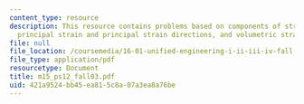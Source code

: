 ```yaml
---
content_type: resource
description: This resource contains problems based on components of strain tensor,
  principal strain and principal strain directions, and volumetric strain.
file: null
file_location: /coursemedia/16-01-unified-engineering-i-ii-iii-iv-fall-2005-spring-2006/421a9524bb45ea815c8a07a3ea8a76be_m15_ps12_fall03.pdf
file_type: application/pdf
resourcetype: Document
title: m15_ps12_fall03.pdf
uid: 421a9524-bb45-ea81-5c8a-07a3ea8a76be
---
```


